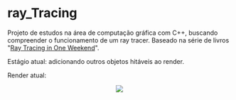 # ray_Tracing
Projeto de estudos na área de computação gráfica com C++, buscando compreender o funcionamento de um ray tracer. Baseado na série de livros "[Ray Tracing in One Weekend](https://raytracing.github.io/)".

Estágio atual: adicionando outros objetos hitáveis ao render. 

Render atual: 

<p align="center"> 
  <img src="https://i.ibb.co/B2jgxvN/Screenshot-from-2022-08-28-11-46-26.png">
</p>
